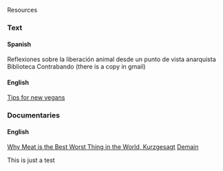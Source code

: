 Resources

### Text

#### Spanish
Reflexiones sobre la liberación animal desde un punto de vista anarquista Biblioteca Contrabando (there is a copy in gmail)

#### English

[Tips for new vegans](https://veganhealth.org/tips-for-new-vegans/)

### Documentaries

#### English

[Why Meat is the Best Worst Thing in the World, Kurzgesagt](https://www.youtube.com/watch?v=NxvQPzrg2Wg)
[Demain](https://www.tomorrow-documentary.com/)

This is just a test
